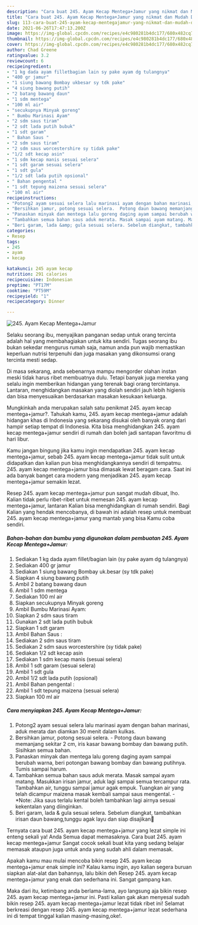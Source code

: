 ```yaml
---
description: "Cara buat 245. Ayam Kecap Mentega+Jamur yang nikmat dan Mudah Dibuat"
title: "Cara buat 245. Ayam Kecap Mentega+Jamur yang nikmat dan Mudah Dibuat"
slug: 113-cara-buat-245-ayam-kecap-mentegajamur-yang-nikmat-dan-mudah-dibuat
date: 2021-06-26T17:47:13.200Z
image: https://img-global.cpcdn.com/recipes/e4c980281b4dc177/680x482cq70/245-ayam-kecap-mentegajamur-foto-resep-utama.jpg
thumbnail: https://img-global.cpcdn.com/recipes/e4c980281b4dc177/680x482cq70/245-ayam-kecap-mentegajamur-foto-resep-utama.jpg
cover: https://img-global.cpcdn.com/recipes/e4c980281b4dc177/680x482cq70/245-ayam-kecap-mentegajamur-foto-resep-utama.jpg
author: Chad Greene
ratingvalue: 3.2
reviewcount: 6
recipeingredient:
- "1 kg dada ayam filletbagian lain sy pake ayam dg tulangnya"
- "400 gr jamur"
- "1 siung bawang Bombay ukbesar sy tdk pake"
- "4 siung bawang putih"
- "2 batang bawang daun"
- "1 sdm mentega"
- "100 ml air"
- "secukupnya Minyak goreng"
- " Bumbu Marinasi Ayam"
- "2 sdm saus tiram"
- "2 sdt lada putih bubuk"
- "1 sdt garam"
- " Bahan Saus "
- "2 sdm saus tiram"
- "2 sdm saus worcestershire sy tidak pake"
- "1/2 sdt kecap asin"
- "1 sdm kecap manis sesuai selera"
- "1 sdt garam sesuai selera"
- "1 sdt gula"
- "1/2 sdt lada putih opsional"
- " Bahan pengental "
- "1 sdt tepung maizena sesuai selera"
- "100 ml air"
recipeinstructions:
- "Potong2 ayam sesuai selera lalu marinasi ayam dengan bahan marinasi, aduk merata dan diamkan 30 menit dalam kulkas."
- "Bersihkan jamur, potong sesuai selera.  Potong daun bawang memanjang sekitar 2 cm, iris kasar bawang bombay dan bawang putih. Sisihkan semua bahan."
- "Panaskan minyak dan mentega lalu goreng daging ayam sampai berubah warna, beri potongan bawang bombay dan bawang putihnya. Tumis sampai harum."
- "Tambahkan semua bahan saus aduk merata. Masak sampai ayam matang. Masukkan irisan jamur, aduk lagi sampai semua tercampur rata. Tambahkan air, tunggu sampai jamur agak empuk. Tuangkan air yang telah dicampur maizena masak kembali sampai saus mengental.  *Note: Jika saus terlalu kental boleh tambahkan lagi airnya sesuai kekentalan yang diinginkan."
- "Beri garam, lada &amp; gula sesuai selera. Sebelum diangkat, tambahkan irisan daun bawang,tunggu agak layu dan siap disajikan🤗"
categories:
- Resep
tags:
- 245
- ayam
- kecap

katakunci: 245 ayam kecap 
nutrition: 291 calories
recipecuisine: Indonesian
preptime: "PT17M"
cooktime: "PT59M"
recipeyield: "1"
recipecategory: Dinner

---
```



![245. Ayam Kecap Mentega+Jamur](https://img-global.cpcdn.com/recipes/e4c980281b4dc177/680x482cq70/245-ayam-kecap-mentegajamur-foto-resep-utama.jpg)

Selaku seorang ibu, menyajikan panganan sedap untuk orang tercinta adalah hal yang membahagiakan untuk kita sendiri. Tugas seorang ibu bukan sekedar mengurus rumah saja, namun anda pun wajib memastikan keperluan nutrisi terpenuhi dan juga masakan yang dikonsumsi orang tercinta mesti sedap.

Di masa  sekarang, anda sebenarnya mampu mengorder olahan instan meski tidak harus ribet membuatnya dulu. Tetapi banyak juga mereka yang selalu ingin memberikan hidangan yang terenak bagi orang tercintanya. Lantaran, menghidangkan masakan yang diolah sendiri jauh lebih higienis dan bisa menyesuaikan berdasarkan masakan kesukaan keluarga. 



Mungkinkah anda merupakan salah satu penikmat 245. ayam kecap mentega+jamur?. Tahukah kamu, 245. ayam kecap mentega+jamur adalah hidangan khas di Indonesia yang sekarang disukai oleh banyak orang dari hampir setiap tempat di Indonesia. Kita bisa menghidangkan 245. ayam kecap mentega+jamur sendiri di rumah dan boleh jadi santapan favoritmu di hari libur.

Kamu jangan bingung jika kamu ingin mendapatkan 245. ayam kecap mentega+jamur, sebab 245. ayam kecap mentega+jamur tidak sulit untuk didapatkan dan kalian pun bisa menghidangkannya sendiri di tempatmu. 245. ayam kecap mentega+jamur bisa dimasak lewat beragam cara. Saat ini ada banyak banget cara modern yang menjadikan 245. ayam kecap mentega+jamur semakin lezat.

Resep 245. ayam kecap mentega+jamur pun sangat mudah dibuat, lho. Kalian tidak perlu ribet-ribet untuk memesan 245. ayam kecap mentega+jamur, lantaran Kalian bisa menghidangkan di rumah sendiri. Bagi Kalian yang hendak mencobanya, di bawah ini adalah resep untuk membuat 245. ayam kecap mentega+jamur yang mantab yang bisa Kamu coba sendiri.

<!--inarticleads1-->

##### Bahan-bahan dan bumbu yang digunakan dalam pembuatan 245. Ayam Kecap Mentega+Jamur:

1. Sediakan 1 kg dada ayam fillet/bagian lain (sy pake ayam dg tulangnya)
1. Sediakan 400 gr jamur
1. Sediakan 1 siung bawang Bombay uk.besar (sy tdk pake)
1. Siapkan 4 siung bawang putih
1. Ambil 2 batang bawang daun
1. Ambil 1 sdm mentega
1. Sediakan 100 ml air
1. Siapkan secukupnya Minyak goreng
1. Ambil  Bumbu Marinasi Ayam:
1. Siapkan 2 sdm saus tiram
1. Gunakan 2 sdt lada putih bubuk
1. Siapkan 1 sdt garam
1. Ambil  Bahan Saus :
1. Sediakan 2 sdm saus tiram
1. Sediakan 2 sdm saus worcestershire (sy tidak pake)
1. Sediakan 1/2 sdt kecap asin
1. Sediakan 1 sdm kecap manis (sesuai selera)
1. Ambil 1 sdt garam (sesuai selera)
1. Ambil 1 sdt gula
1. Ambil 1/2 sdt lada putih (opsional)
1. Ambil  Bahan pengental :
1. Ambil 1 sdt tepung maizena (sesuai selera)
1. Siapkan 100 ml air




<!--inarticleads2-->

##### Cara menyiapkan 245. Ayam Kecap Mentega+Jamur:

1. Potong2 ayam sesuai selera lalu marinasi ayam dengan bahan marinasi, aduk merata dan diamkan 30 menit dalam kulkas.
1. Bersihkan jamur, potong sesuai selera.  - Potong daun bawang memanjang sekitar 2 cm, iris kasar bawang bombay dan bawang putih. Sisihkan semua bahan.
1. Panaskan minyak dan mentega lalu goreng daging ayam sampai berubah warna, beri potongan bawang bombay dan bawang putihnya. Tumis sampai harum.
1. Tambahkan semua bahan saus aduk merata. Masak sampai ayam matang. Masukkan irisan jamur, aduk lagi sampai semua tercampur rata. Tambahkan air, tunggu sampai jamur agak empuk. Tuangkan air yang telah dicampur maizena masak kembali sampai saus mengental.  - *Note: Jika saus terlalu kental boleh tambahkan lagi airnya sesuai kekentalan yang diinginkan.
1. Beri garam, lada &amp; gula sesuai selera. Sebelum diangkat, tambahkan irisan daun bawang,tunggu agak layu dan siap disajikan🤗




Ternyata cara buat 245. ayam kecap mentega+jamur yang lezat simple ini enteng sekali ya! Anda Semua dapat memasaknya. Cara buat 245. ayam kecap mentega+jamur Sangat cocok sekali buat kita yang sedang belajar memasak ataupun juga untuk anda yang sudah ahli dalam memasak.

Apakah kamu mau mulai mencoba bikin resep 245. ayam kecap mentega+jamur enak simple ini? Kalau kamu ingin, ayo kalian segera buruan siapkan alat-alat dan bahannya, lalu bikin deh Resep 245. ayam kecap mentega+jamur yang enak dan sederhana ini. Sangat gampang kan. 

Maka dari itu, ketimbang anda berlama-lama, ayo langsung aja bikin resep 245. ayam kecap mentega+jamur ini. Pasti kalian gak akan menyesal sudah bikin resep 245. ayam kecap mentega+jamur lezat tidak ribet ini! Selamat berkreasi dengan resep 245. ayam kecap mentega+jamur lezat sederhana ini di tempat tinggal kalian masing-masing,oke!.

